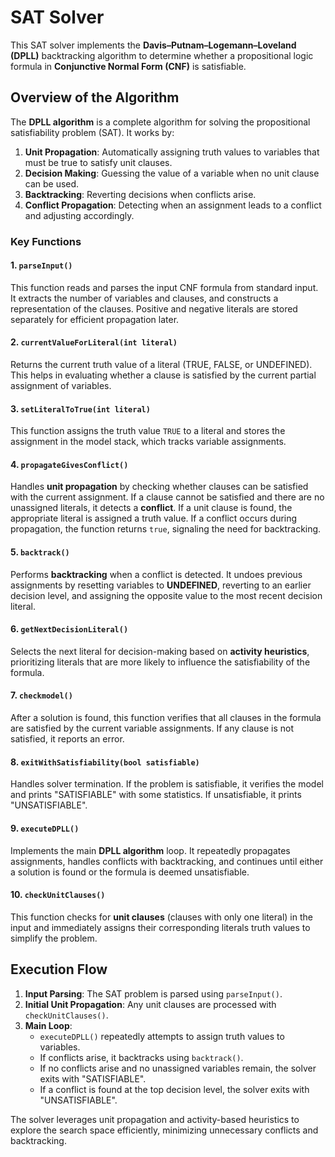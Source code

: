 # SAT Solver

This SAT solver implements the **Davis–Putnam–Logemann–Loveland (DPLL)** backtracking algorithm to determine whether a propositional logic formula in **Conjunctive Normal Form (CNF)** is satisfiable.

## **Overview of the Algorithm**

The **DPLL algorithm** is a complete algorithm for solving the propositional satisfiability problem (SAT). It works by:
1. **Unit Propagation**: Automatically assigning truth values to variables that must be true to satisfy unit clauses.
2. **Decision Making**: Guessing the value of a variable when no unit clause can be used.
3. **Backtracking**: Reverting decisions when conflicts arise.
4. **Conflict Propagation**: Detecting when an assignment leads to a conflict and adjusting accordingly.

### **Key Functions**

#### 1. `parseInput()`
This function reads and parses the input CNF formula from standard input. It extracts the number of variables and clauses, and constructs a representation of the clauses. Positive and negative literals are stored separately for efficient propagation later.

#### 2. `currentValueForLiteral(int literal)`
Returns the current truth value of a literal (TRUE, FALSE, or UNDEFINED). This helps in evaluating whether a clause is satisfied by the current partial assignment of variables.

#### 3. `setLiteralToTrue(int literal)`
This function assigns the truth value `TRUE` to a literal and stores the assignment in the model stack, which tracks variable assignments.

#### 4. `propagateGivesConflict()`
Handles **unit propagation** by checking whether clauses can be satisfied with the current assignment. If a clause cannot be satisfied and there are no unassigned literals, it detects a **conflict**. If a unit clause is found, the appropriate literal is assigned a truth value. If a conflict occurs during propagation, the function returns `true`, signaling the need for backtracking.

#### 5. `backtrack()`
Performs **backtracking** when a conflict is detected. It undoes previous assignments by resetting variables to **UNDEFINED**, reverting to an earlier decision level, and assigning the opposite value to the most recent decision literal.

#### 6. `getNextDecisionLiteral()`
Selects the next literal for decision-making based on **activity heuristics**, prioritizing literals that are more likely to influence the satisfiability of the formula.

#### 7. `checkmodel()`
After a solution is found, this function verifies that all clauses in the formula are satisfied by the current variable assignments. If any clause is not satisfied, it reports an error.

#### 8. `exitWithSatisfiability(bool satisfiable)`
Handles solver termination. If the problem is satisfiable, it verifies the model and prints "SATISFIABLE" with some statistics. If unsatisfiable, it prints "UNSATISFIABLE".

#### 9. `executeDPLL()`
Implements the main **DPLL algorithm** loop. It repeatedly propagates assignments, handles conflicts with backtracking, and continues until either a solution is found or the formula is deemed unsatisfiable.

#### 10. `checkUnitClauses()`
This function checks for **unit clauses** (clauses with only one literal) in the input and immediately assigns their corresponding literals truth values to simplify the problem.

## **Execution Flow**

1. **Input Parsing**: The SAT problem is parsed using `parseInput()`.
2. **Initial Unit Propagation**: Any unit clauses are processed with `checkUnitClauses()`.
3. **Main Loop**:
   - `executeDPLL()` repeatedly attempts to assign truth values to variables.
   - If conflicts arise, it backtracks using `backtrack()`.
   - If no conflicts arise and no unassigned variables remain, the solver exits with "SATISFIABLE".
   - If a conflict is found at the top decision level, the solver exits with "UNSATISFIABLE".

The solver leverages unit propagation and activity-based heuristics to explore the search space efficiently, minimizing unnecessary conflicts and backtracking.
